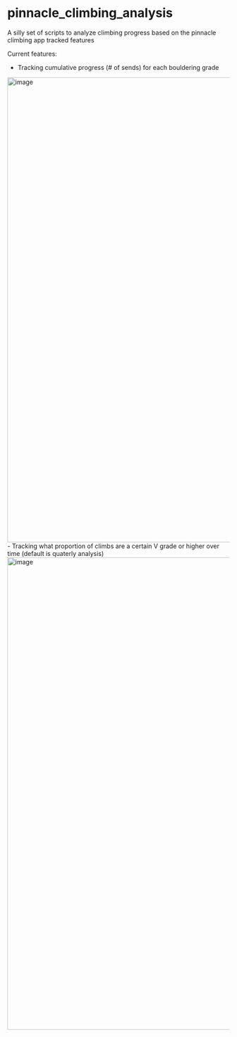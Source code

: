 # pinnacle_climbing_analysis
A silly set of scripts to analyze climbing progress based on the pinnacle climbing app tracked features

Current features:
- Tracking cumulative progress (# of sends) for each bouldering grade
<img width="1053" alt="image" src="https://github.com/absrp/pinnacle_climbing_analysis/assets/52015046/8292371a-e012-4bc0-a1bd-d8d07673f2df">
- Tracking what proportion of climbs are a certain V grade or higher over time (default is quaterly analysis)
<img width="1070" alt="image" src="https://github.com/absrp/pinnacle_climbing_analysis/assets/52015046/3894a6d9-857c-404a-902f-f8f7dfaab122">
